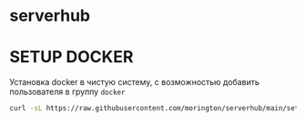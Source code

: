 # serverhub

# SETUP DOCKER

Установка docker в чистую систему, с возможностью добавить пользователя в группу `docker`

```bash
curl -sL https://raw.githubusercontent.com/morington/serverhub/main/setup-docker.sh -o setup-docker.sh && chmod +x setup-docker.sh && ./setup-docker.sh
```


